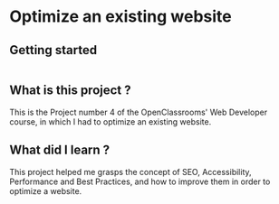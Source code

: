# Optimize an existing website


## Getting started

```

```

## What is this project ?

This is the Project number 4 of the OpenClassrooms' Web Developer course, in which I had to optimize an existing website.

## What did I learn ?

This project helped me grasps the concept of SEO, Accessibility, Performance and Best Practices, and how to improve them in order to optimize a website.
